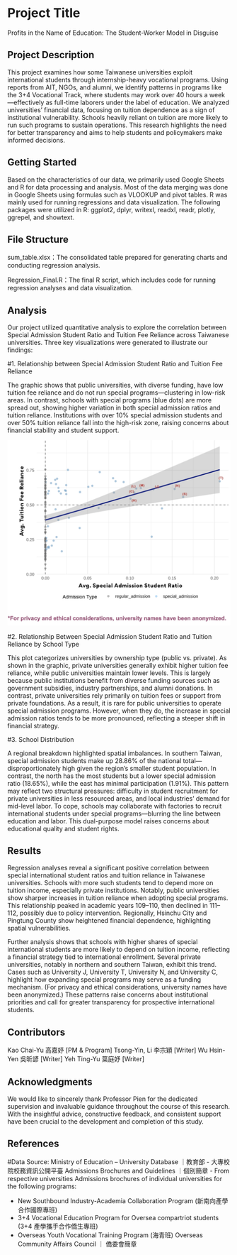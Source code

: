 
# Project Title

Profits in the Name of Education: The Student-Worker Model in Disguise

## Project Description

This project examines how some Taiwanese universities exploit international students through internship-heavy vocational programs. Using reports from AIT, NGOs, and alumni, we identify patterns in programs like the 3+4 Vocational Track, where students may work over 40 hours a week—effectively as full-time laborers under the label of education.
We analyzed universities’ financial data, focusing on tuition dependence as a sign of institutional vulnerability. Schools heavily reliant on tuition are more likely to run such programs to sustain operations. This research highlights the need for better transparency and aims to help students and policymakers make informed decisions.

## Getting Started

Based on the characteristics of our data, we primarily used Google Sheets and R for data processing and analysis. Most of the data merging was done in Google Sheets using formulas such as VLOOKUP and pivot tables. R was mainly used for running regressions and data visualization. The following packages were utilized in R: ggplot2, dplyr, writexl, readxl, readr, plotly, ggrepel, and showtext.

## File Structure

sum_table.xlsx：The consolidated table prepared for generating charts and conducting regression analysis.

Regression_Final.R：The final R script, which includes code for running regression analyses and data visualization.

## Analysis

Our project utilized quantitative analysis to explore the correlation between Special Admission Student Ratio and Tuition Fee Reliance across Taiwanese universities. Three key visualizations were generated to illustrate our findings:

#1. Relationship between Special Admission Student Ratio and Tuition Fee Reliance
   
The graphic shows that public universities, with diverse funding, have low tuition fee reliance and do not run special programs—clustering in low-risk areas.
In contrast, schools with special programs (blue dots) are more spread out, showing higher variation in both special admission ratios and tuition reliance. Institutions with over 10% special admission students and over 50% tuition reliance fall into the high-risk zone, raising concerns about financial stability and student support.

![image](https://github.com/ck0118/studentworker/blob/main/1.jpg)

#2. Relationship Between Special Admission Student Ratio and Tuition Reliance by School Type

This plot categorizes universities by ownership type (public vs. private). As shown in the graphic, private universities generally exhibit higher tuition fee reliance, while public universities maintain lower levels. This is largely because public institutions benefit from diverse funding sources such as government subsidies, industry partnerships, and alumni donations. In contrast, private universities rely primarily on tuition fees or support from private foundations.
As a result, it is rare for public universities to operate special admission programs. However, when they do, the increase in special admission ratios tends to be more pronounced, reflecting a steeper shift in financial strategy.

#3. School Distribution

A regional breakdown highlighted spatial imbalances. In southern Taiwan, special admission students make up 28.86% of the national total—disproportionately high given the region’s smaller student population. In contrast, the north has the most students but a lower special admission ratio (18.65%), while the east has minimal participation (1.91%).
This pattern may reflect two structural pressures: difficulty in student recruitment for private universities in less resourced areas, and local industries’ demand for mid-level labor. To cope, schools may collaborate with factories to recruit international students under special programs—blurring the line between education and labor. This dual-purpose model raises concerns about educational quality and student rights.


## Results

Regression analyses reveal a significant positive correlation between special international student ratios and tuition reliance in Taiwanese universities. Schools with more such students tend to depend more on tuition income, especially private institutions. Notably, public universities show sharper increases in tuition reliance when adopting special programs. This relationship peaked in academic years 109–110, then declined in 111–112, possibly due to policy intervention. Regionally, Hsinchu City and Pingtung County show heightened financial dependence, highlighting spatial vulnerabilities.

Further analysis shows that schools with higher shares of special international students are more likely to depend on tuition income, reflecting a financial strategy tied to international enrollment. Several private universities, notably in northern and southern Taiwan, exhibit this trend. Cases such as University J, University T, University N, and University C, highlight how expanding special programs may serve as a funding mechanism. (For privacy and ethical considerations, university names have been anonymized.) These patterns raise concerns about institutional priorities and call for greater transparency for prospective international students.


## Contributors

Kao Chai-Yu 高嘉妤 [PM & Program]
Tsong-Yin, Li 李宗穎 [Writer]
Wu Hsin-Yen 吳昕諺 [Writer]
Yeh Ting-Yu 葉庭妤 [Writer]


## Acknowledgments

We would like to sincerely thank Professor Pien for the dedicated supervision and invaluable guidance throughout the course of this research. With the insightful advice, constructive feedback, and consistent support have been crucial to the development and completion of this study.

## References

#Data Source: 
Ministry of Education – University Database ｜教育部 - 大專校院校務資訊公開平臺
Admissions Brochures and Guidelines ｜個別簡章 - From respective universities
Admissions brochures of individual universities for the following programs:
 - New Southbound Industry-Academia Collaboration Program (新南向產學合作國際專班)
 - 3+4 Vocational Education Program for Oversea compartriot students (3+4 產學攜手合作僑生專班)
 - Overseas Youth Vocational Training Program (海青班)
Overseas Community Affairs Council ｜ 僑委會簡章

